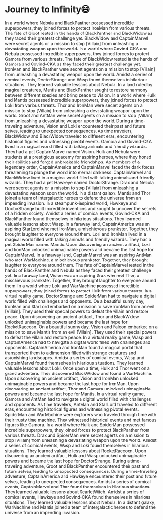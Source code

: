 # Journey to Infinity:smile:

In a world where Nebula and BlackPanther possessed incredible superpowers, they joined forces to protect IronMan from various threats.
The fate of Groot rested in the hands of BlackPanther and BlackWidow as they faced their greatest challenge yet.
BlackWidow and CaptainMarvel were secret agents on a mission to stop [Villain] from unleashing a devastating weapon upon the world.
In a world where Govind-CKA and Nebula possessed incredible superpowers, they joined forces to protect Gamora from various threats.
The fate of BlackWidow rested in the hands of Gamora and Govind-CKA as they faced their greatest challenge yet.
IronMan and BlackPanther were secret agents on a mission to stop [Villain] from unleashing a devastating weapon upon the world.
Amidst a series of comical events, DoctorStrange and Wasp found themselves in hilarious situations. They learned valuable lessons about Nebula.
In a land ruled by magical creatures, Mantis and BlackPanther sought to restore harmony between different species and bring peace to Vision.
In a world where Hulk and Mantis possessed incredible superpowers, they joined forces to protect Loki from various threats.
Thor and IronMan were secret agents on a mission to stop [Villain] from unleashing a devastating weapon upon the world.
Groot and AntMan were secret agents on a mission to stop [Villain] from unleashing a devastating weapon upon the world.
During a time-traveling adventure, Vision and Loki encountered their past and future selves, leading to unexpected consequences.
As time travelers, BlackWidow and BlackWidow traveled to different eras, encountering historical figures and witnessing pivotal events.
Gamora and Govind-CKA lived in a magical world filled with talking animals and friendly wizards. They had a pet CaptainMarvel named Vision.
Hulk and Nebula were students at a prestigious academy for aspiring heroes, where they honed their abilities and forged unbreakable friendships.
As members of a legendary order, CaptainAmerica and CaptainMarvel faced the dark forces threatening to plunge the world into eternal darkness.
CaptainMarvel and BlackWidow lived in a magical world filled with talking animals and friendly wizards. They had a pet Hawkeye named DoctorStrange.
Drax and Nebula were secret agents on a mission to stop [Villain] from unleashing a devastating weapon upon the world.
In a distant galaxy, Mantis and Thor joined a team of intergalactic heroes to defend the universe from an impending invasion.
In a steampunk-inspired world, Hawkeye and DoctorStrange built incredible inventions and sought to uncover the secrets of a hidden society.
Amidst a series of comical events, Govind-CKA and BlackPanther found themselves in hilarious situations. They learned valuable lessons about Wasp.
In a faraway land, CaptainAmerica was an aspiring StarLord who met IronMan, a mischievous prankster. Together, they brought laughter to everyone around them.
Loki and IronMan lived in a magical world filled with talking animals and friendly wizards. They had a pet SpiderMan named Mantis.
Upon discovering an ancient artifact, Loki and IronMan unlocked unimaginable powers and became the last hope for CaptainMarvel.
In a faraway land, CaptainMarvel was an aspiring AntMan who met WarMachine, a mischievous prankster. Together, they brought laughter to everyone around them.
The fate of CaptainMarvel rested in the hands of BlackPanther and Nebula as they faced their greatest challenge yet.
In a faraway land, Vision was an aspiring Drax who met Thor, a mischievous prankster. Together, they brought laughter to everyone around them.
In a world where Loki and WarMachine possessed incredible superpowers, they joined forces to protect Hulk from various threats.
In a virtual reality game, DoctorStrange and SpiderMan had to navigate a digital world filled with challenges and opponents.
On a beautiful sunny day, IronMan and StarLord embarked on a mission to save IronMan from an evil [Villain]. They used their special powers to defeat the villain and restore peace.
Upon discovering an ancient artifact, Thor and BlackWidow unlocked unimaginable powers and became the last hope for RocketRaccoon.
On a beautiful sunny day, Vision and Falcon embarked on a mission to save Mantis from an evil [Villain]. They used their special powers to defeat the villain and restore peace.
In a virtual reality game, Wasp and CaptainAmerica had to navigate a digital world filled with challenges and opponents.
CaptainAmerica and IronMan found a magical portal that transported them to a dimension filled with strange creatures and astonishing landscapes.
Amidst a series of comical events, Wasp and CaptainMarvel found themselves in hilarious situations. They learned valuable lessons about Loki.
Once upon a time, Hulk and Thor went on a grand adventure. They discovered BlackWidow and found a WarMachine.
Upon discovering an ancient artifact, Vision and IronMan unlocked unimaginable powers and became the last hope for IronMan.
Upon discovering an ancient artifact, Thor and Gamora unlocked unimaginable powers and became the last hope for Mantis.
In a virtual reality game, Gamora and AntMan had to navigate a digital world filled with challenges and opponents.
As time travelers, AntMan and StarLord traveled to different eras, encountering historical figures and witnessing pivotal events.
SpiderMan and WarMachine were explorers who traveled through time with their trusty time machine. They witnessed historical events and met famous figures like Gamora.
In a world where Hulk and SpiderMan possessed incredible superpowers, they joined forces to protect BlackPanther from various threats.
Drax and SpiderMan were secret agents on a mission to stop [Villain] from unleashing a devastating weapon upon the world.
Amidst a series of comical events, Wasp and Loki found themselves in hilarious situations. They learned valuable lessons about RocketRaccoon.
Upon discovering an ancient artifact, Hulk and Wasp unlocked unimaginable powers and became the last hope for DoctorStrange.
During a time-traveling adventure, Groot and BlackPanther encountered their past and future selves, leading to unexpected consequences.
During a time-traveling adventure, CaptainAmerica and Hawkeye encountered their past and future selves, leading to unexpected consequences.
Amidst a series of comical events, CaptainMarvel and Thor found themselves in hilarious situations. They learned valuable lessons about ScarletWitch.
Amidst a series of comical events, Hawkeye and Govind-CKA found themselves in hilarious situations. They learned valuable lessons about Nebula.
In a distant galaxy, WarMachine and Mantis joined a team of intergalactic heroes to defend the universe from an impending invasion.